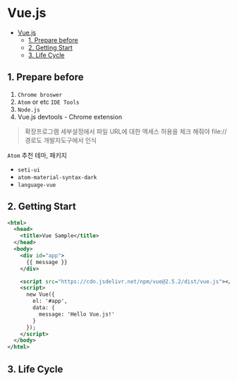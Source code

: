 # Vue.js

- [Vue.js](#vuejs)
  - [1. Prepare before](#1-prepare-before)
  - [2. Getting Start](#2-getting-start)
  - [3. Life Cycle](#3-life-cycle)


## 1. Prepare before

1. `Chrome broswer`
2. `Atom` or etc `IDE Tools`
3. `Node.js`
4. Vue.js devtools - Chrome extension

> 확장프로그램 세부설정에서 파일 URL에 대한 액세스 허용을 체크 해줘야 file:// 경로도 개발자도구에서 인식


`Atom` 추천 테마, 패키지
- `seti-ui`
- `atom-material-syntax-dark`
- `language-vue`

## 2. Getting Start

```xml
<html>
  <head>
    <title>Vue Sample</title>
  </head>
  <body>
    <div id="app">
      {{ message }}
    </div>

    <script src="https://cdn.jsdelivr.net/npm/vue@2.5.2/dist/vue.js"></script>
    <script>
      new Vue({
        el: '#app',
        data: {
          message: 'Hello Vue.js!'
        }
      });
    </script>
  </body>
</html>
```

## 3. Life Cycle








